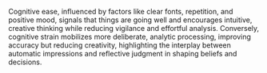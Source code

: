 Cognitive ease, influenced by factors like clear fonts, repetition, and positive mood, signals that things are going well and encourages intuitive, creative thinking while reducing vigilance and effortful analysis. Conversely, cognitive strain mobilizes more deliberate, analytic processing, improving accuracy but reducing creativity, highlighting the interplay between automatic impressions and reflective judgment in shaping beliefs and decisions.
